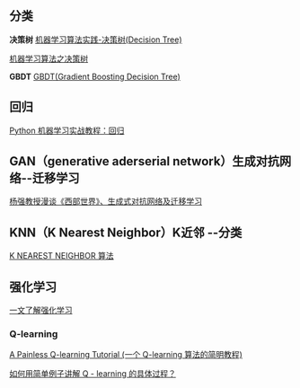 ## 分类

**决策树**
[机器学习算法实践-决策树(Decision Tree)](https://zhuanlan.zhihu.com/p/27905967)

[机器学习算法之决策树](http://www.jianshu.com/p/6eecdeee5012)

**GBDT**
[GBDT(Gradient Boosting Decision Tree)](http://www.jianshu.com/p/005a4e6ac775)


## 回归
[Python 机器学习实战教程：回归](http://blog.csdn.net/wizardforcel/article/details/73380636)

## GAN（generative aderserial network）生成对抗网络--迁移学习
[杨强教授漫谈《西部世界》、生成式对抗网络及迁移学习](http://geek.csdn.net/news/detail/197755)

## KNN（K Nearest Neighbor）K近邻 --分类
[K NEAREST NEIGHBOR 算法](http://coolshell.cn/articles/8052.html)

## 强化学习

[一文了解强化学习](http://geek.csdn.net/news/detail/201928)

### Q-learning

[A Painless Q-learning Tutorial (一个 Q-learning 算法的简明教程)](http://blog.csdn.net/itplus/article/details/9361915)

[如何用简单例子讲解 Q - learning 的具体过程？](https://www.zhihu.com/question/26408259/answer/123230350)
